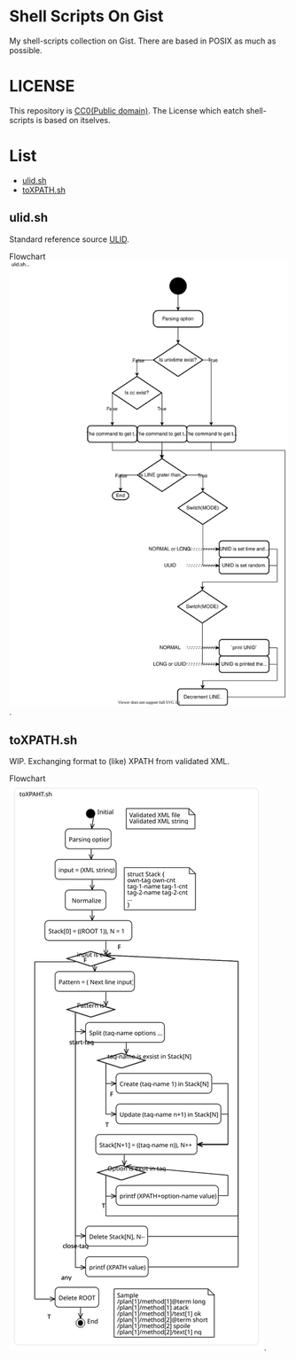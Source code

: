 # Shell Scripts On Gist

My shell-scripts collection on Gist.
There are based in POSIX as much as possible.

# LICENSE

This repository is [CC0(Public domain)](https://creativecommons.org/publicdomain/zero/1.0/legalcode).
The License which eatch shell-scripts is based on itselves.

# List

- [ulid.sh](#ulidsh)
- [toXPATH.sh](#toxpathsh)

## ulid.sh

Standard reference source [ULID](https://github.com/ulid/spec).

Flowchart ![Design](./ulid_design/ulid-flow.svg).
  
## toXPATH.sh
 
WIP. Exchanging format to (like) XPATH from validated XML.

Flowchart ![Design](./toXPATH_design/toXPATH_sh.SVG).
